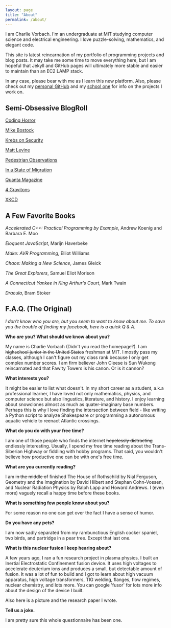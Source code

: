 ```yaml
---
layout: page
title: "About"
permalink: /about/
---
```


I am Charlie Vorbach. I'm an undergraduate at MIT studying computer science and electrical engineering. I love puzzle-solving, mathematics, and elegant code.

This site is latest reincarnation of my portfolio of programming projects and blog posts. It may take me some time to move everything here, but I am hopeful that Jekyll and GitHub pages will ultimately more stable and easier to maintain than an EC2 LAMP stack.

In any case, please bear with me as I learn this new platform. Also, please check out my [personal GitHub](https://github.com/CharlieA0) and my [school one](https://github.mit.edu/cvorbach) for info on the projects I work on.

## Semi-Obsessive BlogRoll
[Coding Horror](https://blog.codinghorror.com/)

[Mike Bostock](https://bost.ocks.org/mike/)

[Krebs on Security](https://krebsonsecurity.com/)

[Matt Levine](https://www.bloomberg.com/view/topics/money-stuff)

[Pedestrian Observations](https://pedestrianobservations.com/)

[In a State of Migration](https://medium.com/migration-issues)

[Quanta Magazine](https://www.quantamagazine.org/)

[4 Gravitons](https://4gravitons.wordpress.com/)

[XKCD](https://xkcd.com)

## A Few Favorite Books

*Accelerated C++: Practical Programming by Example*, Andrew Koenig and‎ Barbara E. Moo

*Eloquent JavaScript*, Marijn Haverbeke

*Make: AVR Programming*, Elliot Williams

*Chaos: Making a New Science*, James Gleick

*The Great Explorers*, Samuel Eliot Morison

*A Connecticut Yankee in King Arthur's Court*, Mark Twain

*Dracula*, Bram Stoker

## F.A.Q. (The Original)
*I don't know who you are, but you seem to want to know about me. To save you the trouble of finding my facebook, here is a quick Q & A.*

__Who *are* you? What should we know about you?__

My name is Charlie Vorbach (Didn't you read the homepage?). I am ~~highschool junior in the United States~~ freshman at MIT. I mostly pass my classes, although I can't figure out my class rank because I only get complex number scores. I am firm believer John Cleese is Sun Wukong reincarnated and that Fawlty Towers is his canon. Or is it cannon?

__What interests you?__

It might be easier to list what doesn't. In my short career as a student, a.k.a professional learner, I have loved not only mathematics, physics, and computer science but also lingustics, literature, and history. I enjoy learning about snowclones almost as much as quater-imaginary base numbers. Perhaps this is why I love finding the intersection between field - like writing a Python script to analyze Shakespeare or programming a autonomous aquatic vehicle to reenact Atlantic crossings.

__What do you do with your free time?__

I am one of those people who finds the internet ~~hopelessly distracting~~ endlessly interesting. Usually, I spend my free time reading about the Trans-Siberian Highway or fiddling with hobby programs. That said, you wouldn't believe how productive one can be with one's free time.

__What are you currently reading?__

I am ~~in the middle of~~ finished The House of Rothschild by Nial Ferguson, Geometry and the Imagination by David Hilbert and Stephan Cohn-Vossen, and Nuclear Radiation Physics by Ralph Lapp and Howard Andrews. I (even more) vaguely recall a happy time before these books.

__What is something few people know about you?__

For some reason no one can get over the fact I have a sense of humor.

__Do you have any pets?__

I am now sadly separated from my rambunctious English cocker spaniel, two birds, and partridge in a pear tree. Except that last one.

__What is this nuclear fusion I keep hearing about?__

A few years ago, I ran a fun research project in plasma physics. I built an Inertial Electrostatic Confinement fusion device. It uses high voltages to accelerate deuterium ions and produces a small, but detectable amount of fusion. It was a lot of fun to build and I got to learn about high vacuum apparatus, high voltage transformers, TIG welding, flanges, flow regimes, nuclear chemistry, and lots more. You can google 'fusor' for lots more info about the design of the device I built.

Also here is a picture and the research paper I wrote.



__Tell us a joke.__

I am pretty sure this whole questionnaire has been one.
